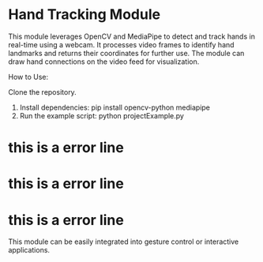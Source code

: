 # Hand Tracking Module
This module leverages OpenCV and MediaPipe to detect and track hands in real-time using a webcam. It processes video frames to identify hand landmarks and returns their coordinates for further use. The module can draw hand connections on the video feed for visualization.

How to Use:

Clone the repository.
1) Install dependencies:
   pip install opencv-python mediapipe
2) Run the example script:
   python projectExample.py

# this is a error line
# this is a error line
# this is a error line

This module can be easily integrated into gesture control or interactive applications.
